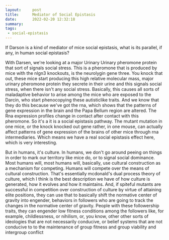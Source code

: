 ```yaml
---
layout:     post
title:      Mediator of Social Epistasis
date:       2022-02-20 12:32:18
summary:    
tags:
 - social-epistasis
---
```


If Darson is a kind of mediator of mice social epistasis, what is its parallel, if any, in human social epistasis?

With Darsen, we're looking at a major Urinary Urinary pheromone protein that sort of signals social stress. This is a pheromone that is produced by mice with the nlgn3 knockouts, is the neurolygin gene three. You knock that out, these mice start producing this high relative molecular mass, major urinary pheromone protein they secrete in their urine and this signals social stress, when there isn't any social stress. Basically, this causes all sorts of maladaptive behavior to arise among the mice who are exposed to the Darcin, who start phenocopying these autisticlike traits. And we know that they do this because we've got the rna, which shows that the patterns of gene expression in the brain and the Papa Bellum region are altered. The Rna expression profiles change in contact after contact with this pheromone. So it's a it is a social epistasis pathway. The mutant mutation in one mice, or the knock knocked out gene rather, in one mouse, can actually affect patterns of gene expression of the brains of other mice through rna intermediaries. Which means we have a real social epistasis effect here, which is very interesting.

But in humans, it's culture. In humans, we don't go around peeing on things in order to mark our territory like mice do, or to signal social dominance. Most humans will, most humans will, basically, use cultural construction as a mechanism for competing. Humans will compete over the means of cultural construction. That's essentially mcdonald's dual process theory of culture, which I think is the best description we have of how culture is generated, how it evolves and how it maintains. And, if spiteful mutants are successful in competition over construction of culture by virtue of attaining elite positions, they can use that to basically shift the normative center of gravity into engender, behaviors in followers who are going to track the changes in the normative center of gravity. People with these followership traits, they can engender low fitness conditions among the followers like, for example, childlessness, or nihilism, or, you know, other other sorts of ideologies that are not necessarily conducive, or belief systems that are not conducive to to the maintenance of group fitness and group viability and intergroup conflict